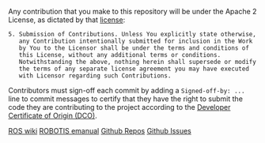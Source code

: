 Any contribution that you make to this repository will
be under the Apache 2 License, as dictated by that
[license](http://www.apache.org/licenses/LICENSE-2.0.html):

~~~
5. Submission of Contributions. Unless You explicitly state otherwise,
   any Contribution intentionally submitted for inclusion in the Work
   by You to the Licensor shall be under the terms and conditions of
   this License, without any additional terms or conditions.
   Notwithstanding the above, nothing herein shall supersede or modify
   the terms of any separate license agreement you may have executed
   with Licensor regarding such Contributions.
~~~

Contributors must sign-off each commit by adding a `Signed-off-by: ...`
line to commit messages to certify that they have the right to submit
the code they are contributing to the project according to the
[Developer Certificate of Origin (DCO)](https://developercertificate.org/).


[ROS wiki](http://wiki.ros.org/open_manipulator_with_tb3)
[ROBOTIS emanual](http://emanual.robotis.com/docs/en/platform/turtlebot3/manipulation)
[Github Repos](https://github.com/ROBOTIS-GIT/turtlebot3_manipulation)
[Github Issues](https://github.com/ROBOTIS-GIT/turtlebot3_manipulation/issues)
